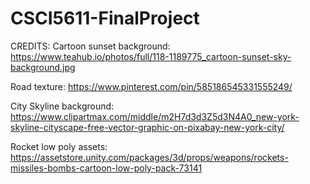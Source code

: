 # CSCI5611-FinalProject

CREDITS:
Cartoon sunset background: https://www.teahub.io/photos/full/118-1189775_cartoon-sunset-sky-background.jpg

Road texture: https://www.pinterest.com/pin/585186545331555249/

City Skyline background: https://www.clipartmax.com/middle/m2H7d3d3Z5d3N4A0_new-york-skyline-cityscape-free-vector-graphic-on-pixabay-new-york-city/

Rocket low poly assets: https://assetstore.unity.com/packages/3d/props/weapons/rockets-missiles-bombs-cartoon-low-poly-pack-73141
